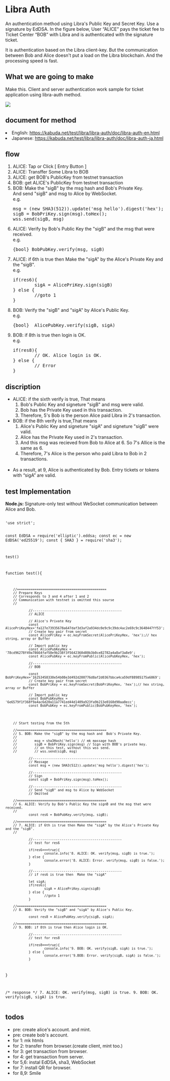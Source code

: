 <h1>Libra Auth</h1>

 
An authentication method using Libra's Public Key and Secret Key.
Use a signature by EdDSA.
In the figure below, User “ALICE” pays the ticket fee to Ticket Center “BOB” with Libra and is authenticated with the signature ticket.

It is authentication based on the Libra client-key. But the communication between Bob and Alice doesn't put a load on the Libra blockchain. And the processing speed is fast.

<h2>What we are going to make</h2>

Make this. Client and server authentication work sample for ticket application using libra-auth method.


<a href="https://kabuda.net/test/libra/libra-auth/doc/libra-auth-en.html"><img src=https://kabuda.net/test/libra/libra-auth/img/libra-auth.png></a>

<h2>document for method</h2>
<li>English: <a href="https://kabuda.net/test/libra/libra-auth/doc/libra-auth-en.html">https://kabuda.net/test/libra/libra-auth/doc/libra-auth-en.html</a></li>
<li>Japanese: <a href="https://kabuda.net/test/libra/libra-auth/doc/libra-auth-ja.html">https://kabuda.net/test/libra/libra-auth/doc/libra-auth-ja.html</a></li>
<h2>flow</h2>

<section>
        <div>
                <ol>
                        <li>ALICE: Tap or Click [ Entry Button ]</li>
                        <li>ALICE: Transffer Some Libra to BOB</li>
                        <li>ALICE: get BOB's PublicKey from testnet transaction</li>
                        <li>BOB:   get ALICE's PublicKey from testnet transaction</li>
                        <li>BOB:   Make the "sigB" by the msg hash and  Bob's Private Key.<br>
                                And send "sigB" and msg to Alice by WebSocket. <br>
e.g.<pre class=eg>
msg = (new SHA3(512)).update('msg hello').digest('hex');
sigB = BobPriKey.sign(msg).toHex();
wss.send(sigB, msg) </pre>
                        </li>
                        <li>ALICE: Verify by Bob's Public Key the "sigB" and the msg that were received.<br>
e.g.<pre class=eg>{bool} BobPubKey.verify(msg, sigB)</pre>
                        </li>
                        <li>ALICE: if 6th is true then Make the "sigA" by the Alice's Private Key and the "sigB".<br>
e.g.<pre class=eg>
if(res6){
        sigA = AlicePriKey.sign(sigB)
} else {
        //goto 1
} </pre>
                        </li>
                        <li>BOB:  Verify the "sigB" and "sigA" by Alice's Public Key. <br>
e.g.<pre class=eg>{bool}  AlicePubKey.verify(sigB, sigA) </pre>
                        </li>
                        <li>BOB:  if 8th is true then login is OK.<br>
e.g.<pre class=eg>
if(res8){
        // OK. Alice login is OK.
} else {
        // Error
}</pre>
                        </li>
                </ol>   
        </div>
</section>

<h2>discription</h2>
<section>
        <div>
                <ul>
                        <li>ALICE: if the sixth verify is true, That means 
                        <ol>
                                <li>Bob's Public Key and signeture "sigB" and msg were valid.</li>
                                <li>Bob has the Private Key used in this transaction.</li>
                                <li>Therefore, 5's Bob is the person Alice paid Libra in 2's transaction.</li>
                        </ol>
                        </li>
                        <li>BOB: if the 8th verify is true,That means 
                        <ol>
                                <li>Alice's Public Key and signeture "sigA" and signeture "sigB" were valid.</li>
                                <li>Alice has the Private Key used in 2's transaction.</li>
                                <li>And this msg was recieved from Bob to Alice at 6. So 7's Allice is the same as 6.</li>
                                <li>Therefore, 7's Alice is the person who paid Libra to Bob in 2 transactions.</li>
                        </ol>   
                            <br>
                        </li>
                        <li>As a result, at 9, Alice is authenticated by Bob. Entry tickets or tokens with “sigA” are valid.</li>
                </ul>   
        </div>
</section>

<h2>test Implementation</h2>
<section>
        <div>
                <strong>Node.js: </strong>Signature-only test without WeSocket communication between Alice and Bob.
                <pre><code  class="javascript">
'use strict';

const EdDSA = require('elliptic').eddsa;
const ec = new EdDSA('ed25519');
const { SHA3 } = require('sha3');

test()

function test(){

        //==============================================
        // Prepare Keys
        // Corresponds to 3 and 4 after 1 and 2
        // Communication with testnet is omitted this sourse
        // 
        
                //----------------------------------------------
                // ALICE

                // Alice's Private Key
                const AlicePriKeyHex='fa127e73935678a647daf3d3af2a934dc0e9c9c39dc4ac2e69c9c3648447ff53';
                // Create key pair from secret
                const AlicePriKey = ec.keyFromSecret(AlicePriKeyHex, 'hex');// hex string, array or Buffer

                // Import public key
                const AlicePubKeyHex = '78cd96278f49a78664faf50e9b238f3f5642360d80b3b0ce82782a4a8af3a8e9';
                const AlicePubKey = ec.keyFromPublic(AlicePubKeyHex, 'hex');

                //----------------------------------------------
                // BOB

                const BobPriKeyHex='16253458330e54b08e3d492d200776d8af2d0367bbca4ca59df88985175a6069';
                // Create key pair from secret
                const BobPriKey = ec.keyFromSecret(BobPriKeyHex, 'hex');// hex string, array or Buffer

                // Import public key
                const BobPubKeyHex = '6e6579f1f368f9a4ac6d20a11a7741ed44d1409a923fa9b213e0160d90aa0ecc';
                const BobPubKey = ec.keyFromPublic(BobPubKeyHex, 'hex');
        



        // Start testing from the 5th

        //==============================================
        // 5. BOB: Make the "sigB" by the msg hash and  Bob's Private Key.
        //        
        //         msg = sha3Hash('hello') // mk massage hash 
        //         sigB = BobPriKey.sign(msg) // Sign with BOB's private key.
        //         // on this test, without this wss send. 
        //         // wss.send(sigB, msg) 

                //----------------------------------------------
                // Massage
                const msg = (new SHA3(512)).update('msg hello').digest('hex');

                //----------------------------------------------
                // Sign
                const sigB = BobPriKey.sign(msg).toHex();

                //----------------------------------------------
                // Send "sigB" and msg to Alice by WebSocket
                // Omitted

        //==============================================
        // 6. ALICE: Verify by Bob's Public Key the signB and the msg that were received.
        //      
                const res6 = BobPubKey.verify(msg, sigB);
        
        //==============================================
        // 7. ALICE: if 6th is true then Make the "sigA" by the Alice's Private Key and the "sigB".
        //
        
                //----------------------------------------------
                // test for res6

                if(res6===true){
                        console.info('8. ALICE: OK. verify(msg, sigB) is true.');
                } else {
                        console.error('8. ALICE: Error. verify(msg, sigB) is false.');
                }
                
                //----------------------------------------------
                // if res6 is true then  Make the "sigA"
                
                let sigA; 
                if(res6){
                        sigA = AlicePriKey.sign(sigB)
                } else {
                        //goto 1
                }

        //==============================================
        // 8. BOB: Verify the "sigB" and "sigA" by Alice's Public Key.

                const res8 = AlicePubKey.verify(sigB, sigA);

        //==============================================
        // 9. BOB: if 8th is true then Alice login is OK.

                //----------------------------------------------
                // test for res8

                if(res8===true){
                        console.info('9. BOB: OK. verify(sigB, sigA) is true.');
                } else {
                        console.error('9.BOB: Error. verify(sigB, sigA) is false.');
                }
        
}
          
/* response */
7. ALICE: OK. verify(msg, sigB) is true.
9. BOB: OK. verify(sigB, sigA) is true. 
                </code></pre>
        </div>
</section>
<h2>todos</h2>
<section>
        <div>
                <ul>
                        <li>pre: create alice's account. and mint.</li>
                        <li>pre: create bob's account. </li>
                        <li>for 1: mk htmls </li>
                        <li>for 2: transfer from browser.(create client, mint too.)  </li>
                        <li>for 3: get transaction from browser.</li>
                        <li>for 4: get transaction from server.</li>
                        <li>for 5,6: instal EdDSA, sha3, WebSocket</li>
                        <li>for 7: install QR for browser.</li>
                        <li>for 8,9: Smile</li>
                </ul>
        </div>
</section>
</body>
</html>

